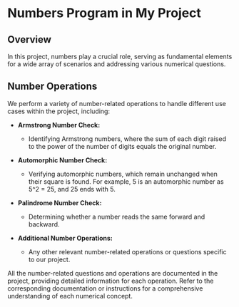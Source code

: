 # Numbers Program in My Project

## Overview

In this project, numbers play a crucial role, serving as fundamental elements for a wide array of scenarios and addressing various numerical questions.

## Number Operations

We perform a variety of number-related operations to handle different use cases within the project, including:

- **Armstrong Number Check:**
  - Identifying Armstrong numbers, where the sum of each digit raised to the power of the number of digits equals the original number.

- **Automorphic Number Check:**
  - Verifying automorphic numbers, which remain unchanged when their square is found. For example, 5 is an automorphic number as 5^2 = 25, and 25 ends with 5.

- **Palindrome Number Check:**
  - Determining whether a number reads the same forward and backward.

- **Additional Number Operations:**
  - Any other relevant number-related operations or questions specific to our project.

All the number-related questions and operations are documented in the project, providing detailed information for each operation. Refer to the corresponding documentation or instructions for a comprehensive understanding of each numerical concept.
